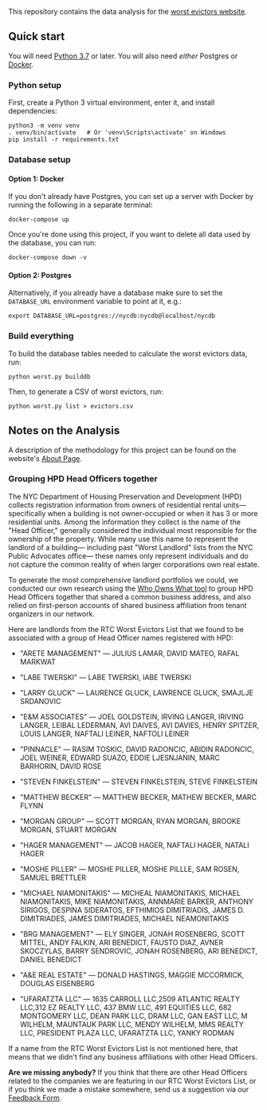 This repository contains the data analysis for the
[worst evictors website](https://github.com/JustFixNYC/worst-evictors-site).

## Quick start

You will need [Python 3.7](https://python.org/) or later. You will
also need _either_ Postgres or [Docker](https://docker.com).

### Python setup

First, create a Python 3 virtual environment, enter it,
and install dependencies:

```
python3 -m venv venv
. venv/bin/activate   # Or 'venv\Scripts\activate' on Windows
pip install -r requirements.txt
```

### Database setup

#### Option 1: Docker

If you don't already have Postgres, you can set up a server
with Docker by running the following in a separate terminal:

```
docker-compose up
```

Once you're done using this project, if you want to delete
all data used by the database, you can run:

```
docker-compose down -v
```

#### Option 2: Postgres

Alternatively, if you already have a database make sure to set
the `DATABASE_URL` environment variable to point at it, e.g.:

```
export DATABASE_URL=postgres://nycdb:nycdb@localhost/nycdb
```

### Build everything

To build the database tables needed to calculate the worst evictors
data, run:

```
python worst.py builddb
```

Then, to generate a CSV of worst evictors, run:

```
python worst.py list > evictors.csv
```

## Notes on the Analysis

A description of the methodology for this project can be found on the website's [About Page](https://www.worstevictorsnyc.org/about).

### Grouping HPD Head Officers together

The NYC Department of Housing Preservation and Development (HPD) collects registration information from owners of 
residential rental units— specifically when a building is not owner-occupied or when it has 3 or more residential units. Among the information they collect is the name of the "Head Officer," generally considered the individual most responsible for the ownership of the property. While many use this name to represent the landlord of a building— including past "Worst Landlord" lists from the NYC Public Advocates office— these names only represent individuals and do not capture the common reality of when larger corporations own real estate.

To generate the most comprehensive landlord portfolios we could, we conducted our own research using the [Who Owns What tool](https://whoownswhat.justfix.nyc/) to group HPD Head Officers together that shared a common business address, and also relied on first-person accounts of shared business affiliation from tenant organizers in our network.

Here are landlords from the RTC Worst Evictors List that we found to be associated with a group of Head Officer names registered with HPD: 

* "ARETE MANAGEMENT" — JULIUS LAMAR, DAVID MATEO, RAFAL MARKWAT

* "LABE TWERSKI" — LABE TWERSKI, IABE TWERSKI

* "LARRY GLUCK" — LAURENCE GLUCK, LAWRENCE GLUCK, SMAJLJE SRDANOVIC

* "E&M ASSOCIATES" — JOEL GOLDSTEIN, IRVING LANGER, IRIVING LANGER, LEIBAL LEDERMAN, AVI DAIVES, AVI DAVIES, HENRY SPITZER, LOUIS LANGER, NAFTALI LEINER, NAFTOLI LEINER

* "PINNACLE" — RASIM TOSKIC, DAVID RADONCIC, ABIDIN RADONCIC, JOEL WEINER, EDWARD SUAZO, EDDIE LJESNJANIN, MARC BARHORIN, DAVID ROSE

* "STEVEN FINKELSTEIN" — STEVEN FINKELSTEIN, STEVE FINKELSTEIN 

* "MATTHEW BECKER" — MATTHEW BECKER, MATHEW BECKER, MARC FLYNN

* "MORGAN GROUP" — SCOTT MORGAN, RYAN MORGAN, BROOKE MORGAN, STUART MORGAN

* "HAGER MANAGEMENT" — JACOB HAGER, NAFTALI HAGER, NATALI HAGER

* "MOSHE PILLER" — MOSHE PILLER, MOSHE PILLLE, SAM ROSEN, SAMUEL BRETTLER 

* "MICHAEL NIAMONITAKIS" — MICHEAL NIAMONITAKIS, MICHAEL NIAMONITAKIS, MIKE NIAMONITAKIS, ANNMARIE BARKER, ANTHONY SIRIGOS, DESPINA SIDERATOS, EFTHIMIOS DIMITRIADIS, JAMES D. DIMITRIADES, JAMES DIMITRIADES, MICHAEL NEAMONITAKIS

* "BRG MANAGEMENT" — ELY SINGER, JONAH ROSENBERG, SCOTT MITTEL, ANDY FALKIN, ARI BENEDICT, FAUSTO DIAZ, AVNER SKOCZYLAS, BARRY SENDROVIC, JONAH ROSENBERG, ARI BENEDICT, DANIEL BENEDICT

* "A&E REAL ESTATE" — DONALD HASTINGS, MAGGIE MCCORMICK, DOUGLAS EISENBERG

* "UFARATZTA LLC" — 1635 CARROLL LLC,2509 ATLANTIC REALTY LLC,312 EZ REALTY LLC, 437 BMW LLC, 491 EQUITIES LLC, 682 MONTGOMERY LLC, DEAN PARK LLC, DRAM LLC, GAN EAST LLC, M WILHELM, MAUNTAUK PARK LLC, MENDY WILHELM, MMS REALTY LLC, PRESIDENT PLAZA LLC, UFARATZTA LLC, YANKY RODMAN

If a name from the RTC Worst Evictors List is not mentioned here, that means that we didn't find any business affiliations with other Head Officers. 

**Are we missing anybody?** If you think that there are other Head Officers related to the companies we are featuring in our RTC Worst Evictors List, or if you think we made a mistake somewhere, send us a suggestion via our [Feedback Form](https://docs.google.com/forms/d/e/1FAIpQLSfOwTTtRuCSb06_gYR7Zjjm-c0BWXzJlriJHRl8JwDVEnc-0g/viewform?usp=sf_link). 



